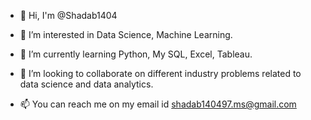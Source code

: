 - 👋 Hi, I'm @Shadab1404
    
- 🔭 I’m interested in Data Science, Machine Learning.
- 🌱 I’m currently learning Python, My SQL, Excel, Tableau.
- 👯 I’m looking to collaborate on different industry problems related to data science and data analytics.
- 📫 You can reach me on my email id shadab140497.ms@gmail.com
